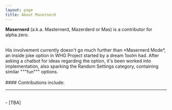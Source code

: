 ```yaml
---
layout: page
title: About Masernerd
---
```


**Masernerd** (a.k.a. Masternerd, Mazerderd or Mas) is a contributor for alpha.zero.   

<br>
His involvement currently doesn't go much further than *Masernerd Mode*, an inside joke option in WHG Project started by a dream 1oolm had. After asking a chatbot for ideas regarding the option, it's been worked into implementation, also sparking the Random Settings category, containing similar """fun""" options.
<br>
<br>
#### Contributions include:  
<div id="line"><hr /></div><br>
- [TBA]